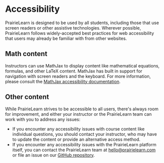 # Accessibility

PrairieLearn is designed to be used by all students, including those that use screen readers or other assistive technologies. Wherever possible, PrairieLearn follows widely-accepted best practices for web accessibility that users may already be familiar with from other websites.

## Math content

Instructors can use MathJax to display content like mathematical equations, formulas, and other LaTeX content. MathJax has built in support for navigation with screen readers and the keyboard. For more information, please consult the [MathJax accessibility documentation](https://mathjax.github.io/MathJax-a11y/docs/#reader-guide).

## Other content

While PrairieLearn strives to be accessible to all users, there's always room for improvement, and either your instructor or the PrairieLearn team can work with you to address any issues:

- If you encounter any accessibility issues with course content like individual questions, you should contact your instructor, who may have to update the content or provide an alternative access method.
- If you encounter any accessibility issues with the PrairieLearn platform itself, you can contact the PrairieLearn team at [hello@prairielearn.com](mailto:hello@prairielearn.com) or file an issue on our [GitHub repository](https://github.com/PrairieLearn/PrairieLearn/issues).
